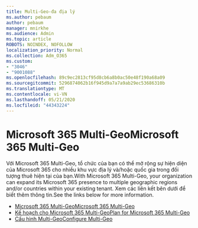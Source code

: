 ```yaml
---
title: Multi-Geo-đa địa lý
ms.author: pebaum
author: pebaum
manager: mnirkhe
ms.audience: Admin
ms.topic: article
ROBOTS: NOINDEX, NOFOLLOW
localization_priority: Normal
ms.collection: Adm_O365
ms.custom:
- "3046"
- "9001088"
ms.openlocfilehash: 89c9ec2813cf95d8cb6a8b0ac50e48f190a68a09
ms.sourcegitcommit: 5296874062b16f945d9a7a7a9ab29ec53686310b
ms.translationtype: MT
ms.contentlocale: vi-VN
ms.lasthandoff: 05/21/2020
ms.locfileid: "44343224"
---
```

# <a name="microsoft-365-multi-geo"></a><span data-ttu-id="5e388-102">Microsoft 365 Multi-Geo</span><span class="sxs-lookup"><span data-stu-id="5e388-102">Microsoft 365 Multi-Geo</span></span>

<span data-ttu-id="5e388-103">Với Microsoft 365 Multi-Geo, tổ chức của bạn có thể mở rộng sự hiện diện của Microsoft 365 cho nhiều khu vực địa lý và/hoặc quốc gia trong đối tượng thuê hiện tại của bạn.</span><span class="sxs-lookup"><span data-stu-id="5e388-103">With Microsoft 365 Multi-Geo, your organization can expand its Microsoft 365 presence to multiple geographic regions and/or countries within your existing tenant.</span></span> <span data-ttu-id="5e388-104">Xem các liên kết bên dưới để biết thêm thông tin.</span><span class="sxs-lookup"><span data-stu-id="5e388-104">See the links below for more information.</span></span>

- [<span data-ttu-id="5e388-105">Microsoft 365 Multi-Geo</span><span class="sxs-lookup"><span data-stu-id="5e388-105">Microsoft 365 Multi-Geo</span></span>](https://docs.microsoft.com/office365/enterprise/office-365-multi-geo)
- [<span data-ttu-id="5e388-106">Kế hoạch cho Microsoft 365 Multi-Geo</span><span class="sxs-lookup"><span data-stu-id="5e388-106">Plan for Microsoft 365 Multi-Geo</span></span>](https://docs.microsoft.com/office365/enterprise/plan-for-multi-geo)
- [<span data-ttu-id="5e388-107">Cấu hình Multi-Geo</span><span class="sxs-lookup"><span data-stu-id="5e388-107">Configure Multi-Geo</span></span>](https://docs.microsoft.com/office365/enterprise/multi-geo-tenant-configuration)

